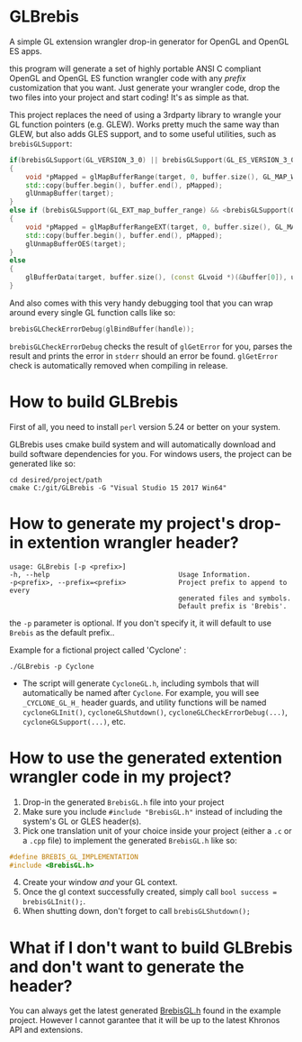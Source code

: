 # GLBrebis
A simple GL extension wrangler drop-in generator for OpenGL and OpenGL ES apps.

this program will generate a set of highly portable ANSI C compliant OpenGL and OpenGL ES function wrangler code with any *prefix* customization that you want. Just generate your wrangler code, drop the two files into your project and start coding! It's as simple as that.

This project replaces the need of using a 3rdparty library to wrangle your GL function pointers (e.g. GLEW). Works pretty much the same way than GLEW, but also adds GLES support, and to some useful utilities, such as `brebisGLSupport`:

```C++
if(brebisGLSupport(GL_VERSION_3_0) || brebisGLSupport(GL_ES_VERSION_3_0))
{
    void *pMapped = glMapBufferRange(target, 0, buffer.size(), GL_MAP_WRITE_BIT | GL_MAP_INVALIDATE_BUFFER_BIT);
    std::copy(buffer.begin(), buffer.end(), pMapped);
    glUnmapBuffer(target);
}
else if (brebisGLSupport(GL_EXT_map_buffer_range) && <brebisGLSupport(GL_OES_mapbuffer)
{
    void *pMapped = glMapBufferRangeEXT(target, 0, buffer.size(), GL_MAP_WRITE_BIT_EXT | GL_MAP_INVALIDATE_BUFFER_BIT_EXT);
    std::copy(buffer.begin(), buffer.end(), pMapped);
    glUnmapBufferOES(target);
}
else
{
    glBufferData(target, buffer.size(), (const GLvoid *)(&buffer[0]), usage);
}
```

And also comes with this very handy debugging tool that you can wrap around every single GL function calls like so:

```C++
brebisGLCheckErrorDebug(glBindBuffer(handle));
```

`brebisGLCheckErrorDebug` checks the result of `glGetError` for you, parses the result and prints the error in `stderr` should an error be found. `glGetError` check is automatically removed when compiling in release.

# How to build GLBrebis

First of all, you need to install `perl` version 5.24 or better on your system.

GLBrebis uses cmake build system and will automatically download and build software dependencies for you. For windows users, the project can be generated like so:

```
cd desired/project/path
cmake C:/git/GLBrebis -G "Visual Studio 15 2017 Win64"
```

# How to generate my project's drop-in extention wrangler header?

```
usage: GLBrebis [-p <prefix>]
-h, --help                                Usage Information.
-p<prefix>, --prefix=<prefix>             Project prefix to append to every
                                          generated files and symbols.
                                          Default prefix is 'Brebis'.
```

the `-p` parameter is optional. If you don't specify it, it will default to use `Brebis` as the default prefix..

Example for a fictional project called 'Cyclone' :
```
./GLBrebis -p Cyclone
```
* The script will generate `CycloneGL.h`, including symbols that will automatically be named after `Cyclone`.  For example, you will see `_CYCLONE_GL_H_` header guards, and utility functions will be named `cycloneGLInit()`, `cycloneGLShutdown()`, `cycloneGLCheckErrorDebug(...)`, `cycloneGLSupport(...)`, etc.

# How to use the generated extention wrangler code in my project?

1. Drop-in the generated `BrebisGL.h` file into your project
2. Make sure you include `#include "BrebisGL.h"` instead of including the system's GL or GLES header(s).
3. Pick one translation unit of your choice inside your project (either a `.c` or a `.cpp` file) to implement the generated `BrebisGL.h` like so:
```C++
#define BREBIS_GL_IMPLEMENTATION
#include <BrebisGL.h>
```
4. Create your window *and* your GL context.
5. Once the gl context successfully created, simply call `bool success = brebisGLInit();`.
6. When shutting down, don't forget to call `brebisGLShutdown();`

# What if I don't want to build GLBrebis and don't want to generate the header?

You can always get the latest generated [BrebisGL.h](https://github.com/mchiasson/GLBrebis/raw/master/example/BrebisGL.h) found in the example project. However I cannot garantee that it will be up to the latest Khronos API and extensions. 
